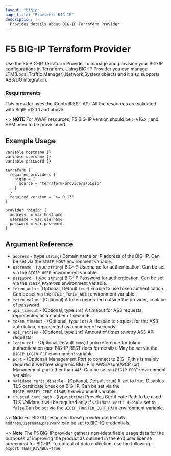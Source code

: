 ```yaml
---
layout: "bigip"
page_title: "Provider: BIG-IP"
description: |-
  Provides details about BIG-IP Terraform Provider
---
```


# F5 BIG-IP Terraform Provider

Use the F5 BIG-IP Terraform Provider to manage and provision your BIG-IP
configurations in Terraform. Using BIG-IP Provider you can manage LTM(Local Traffic Manager),Network,System objects and it also supports AS3/DO integration.

### Requirements

This provider uses the iControlREST API. All the resources are validated with BigIP v12.1.1 and above.

~> **NOTE** For AWAF resources, F5 BIG-IP version should be > v16.x , and ASM need to be provisioned.

## Example Usage

```hcl
variable hostname {}
variable username {}
variable password {}

terraform {
  required_providers {
    bigip = {
      source = "terraform-providers/bigip"
    }
  }
  required_version = ">= 0.13"
}

provider "bigip" {
  address  = var.hostname
  username = var.username
  password = var.password
}
```

## Argument Reference

- `address` - (type `string`) Domain name or IP address of the BIG-IP. Can be set via the `BIGIP_HOST` environment variable.
- `username` - (type `string`) BIG-IP Username for authentication. Can be set via the `BIGIP_USER` environment variable.
- `password` - (type `string`) BIG-IP Password for authentication. Can be set via the `BIGIP_PASSWORD` environment variable.
- `token_auth` - (Optional, Default `true`) Enable to use token authentication. Can be set via the `BIGIP_TOKEN_AUTH` environment variable.
- `token_value` - (Optional) A token generated outside the provider, in place of password
- `api_timeout` - (Optional, type `int`) A timeout for AS3 requests, represented as a number of seconds.
- `token_timeout` - (Optional, type `int`) A lifespan to request for the AS3 auth token, represented as a number of seconds.
- `api_retries` - (Optional, type `int`) Amount of times to retry AS3 API requests.
- `login_ref` - (Optional,Default `tmos`) Login reference for token authentication (see BIG-IP REST docs for details). May be set via the `BIGIP_LOGIN_REF` environment variable.
- `port` - (Optional) Management Port to connect to BIG-IP,this is mainly required if we have single nic BIG-IP in AWS/Azure/GCP (or) Management port other than `443`. Can be set via `BIGIP_PORT` environment variable.
- `validate_certs_disable` - (Optional, Default `true`) If set to true, Disables TLS certificate check on BIG-IP. Can be set via the `BIGIP_VERIFY_CERT_DISABLE` environment variable.
- `trusted_cert_path` - (type `string`) Provides Certificate Path to be used TLS Validate.It will be required only if `validate_certs_disable` set to `false`.Can be set via the `BIGIP_TRUSTED_CERT_PATH` environment variable.

~> **Note** For BIG-IQ resources these provider credentials `address`,`username`,`password` can be set to BIG-IQ credentials.

~> **Note** The F5 BIG-IP provider gathers non-identifiable usage data for the purposes of improving the product as outlined in the end user license agreement for BIG-IP. To opt out of data collection, use the following : `export TEEM_DISABLE=true`